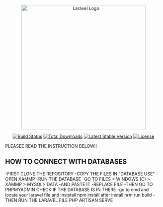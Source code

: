 <p align="center"><a href="https://laravel.com" target="_blank"><img src="https://raw.githubusercontent.com/laravel/art/master/logo-lockup/5%20SVG/2%20CMYK/1%20Full%20Color/laravel-logolockup-cmyk-red.svg" width="400" alt="Laravel Logo"></a></p>

<p align="center">
<a href="https://github.com/laravel/framework/actions"><img src="https://github.com/laravel/framework/workflows/tests/badge.svg" alt="Build Status"></a>
<a href="https://packagist.org/packages/laravel/framework"><img src="https://img.shields.io/packagist/dt/laravel/framework" alt="Total Downloads"></a>
<a href="https://packagist.org/packages/laravel/framework"><img src="https://img.shields.io/packagist/v/laravel/framework" alt="Latest Stable Version"></a>
<a href="https://packagist.org/packages/laravel/framework"><img src="https://img.shields.io/packagist/l/laravel/framework" alt="License"></a>
</p>

PLEASEE READ THE INSTRUCTION BELOW!! 


## HOW TO CONNECT WITH DATABASES
-FIRST CLONE THE REPOSITORY
-COPY THE FILES IN "DATABASE USE"
-OPEN XAMMP
-RUN THE DATABASE
-GO TO FILES > WINDOWS (C) > XAMMP > MYSQL> DATA
-AND PASTE IT
-REPLACE FILE
-THEN GO TO PHPMYADMIN CHECK IF THE DATABASE IS IN THERE
-go to cmd and locate your laravel file and inststall npm install after install nrm run build
-THEN RUN THE LARAVEL FILE PHP ARTISAN SERVE

